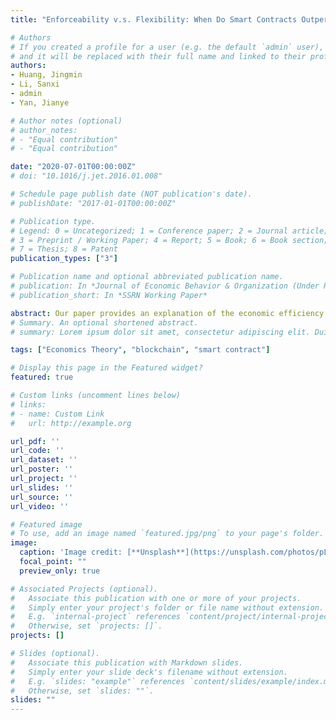 ```yaml
---
title: "Enforceability v.s. Flexibility: When Do Smart Contracts Outperform Traditional Contracts?"

# Authors
# If you created a profile for a user (e.g. the default `admin` user), write the username (folder name) here
# and it will be replaced with their full name and linked to their profile.
authors:
- Huang, Jingmin
- Li, Sanxi
- admin
- Yan, Jianye

# Author notes (optional)
# author_notes:
# - "Equal contribution"
# - "Equal contribution"

date: "2020-07-01T00:00:00Z"
# doi: "10.1016/j.jet.2016.01.008"

# Schedule page publish date (NOT publication's date).
# publishDate: "2017-01-01T00:00:00Z"

# Publication type.
# Legend: 0 = Uncategorized; 1 = Conference paper; 2 = Journal article;
# 3 = Preprint / Working Paper; 4 = Report; 5 = Book; 6 = Book section;
# 7 = Thesis; 8 = Patent
publication_types: ["3"]

# Publication name and optional abbreviated publication name.
# publication: In *Journal of Economic Behavior & Organization (Under Review)*
# publication_short: In *SSRN Working Paper*

abstract: Our paper provides an explanation of the economic efficiency differences between smart contracts and traditional contracts from a theoretical model perspective. We argue that traditional contracts can adjust menus based on post hoc information, thus offering greater flexibility, while smart contracts enforce compliance, effectively addressing hold-up issues. If the contract is incomplete and the target random variable is uncontractable, the trade-off between smart contracts and traditional contracts manifests as a comparison between these two effects, with rational actors opting for smart contracts when social legal efficiency is low. Smart contract designers view contracts as insurance against uncertainty, while traditional contract designers use the original contract as a tool to constrain new contract designs. If smart contracts are allowed to design incentive-compatible schemes, then smart contracts will achieve the first-best outcome. Considering the impracticality of designing for all scenarios, we consider a model where classification writing is limited to a finite total information. In this case, smart contracts will achieve optimality under pre-contractual information precision and approach the first-best outcome as the writing precision increases, while traditional contracts will always achieve the first-best outcome. The latter is because multiple writings provide sufficient freedom for traditional contract designers to schedule payment amounts across different scenarios.
# Summary. An optional shortened abstract.
# summary: Lorem ipsum dolor sit amet, consectetur adipiscing elit. Duis posuere tellus ac convallis placerat. Proin tincidunt magna sed ex sollicitudin condimentum.

tags: ["Economics Theory", "blockchain", "smart contract"]

# Display this page in the Featured widget?
featured: true

# Custom links (uncomment lines below)
# links:
# - name: Custom Link
#   url: http://example.org

url_pdf: ''
url_code: ''
url_dataset: ''
url_poster: ''
url_project: ''
url_slides: ''
url_source: ''
url_video: ''

# Featured image
# To use, add an image named `featured.jpg/png` to your page's folder.
image:
  caption: 'Image credit: [**Unsplash**](https://unsplash.com/photos/pLCdAaMFLTE)'
  focal_point: ""
  preview_only: true

# Associated Projects (optional).
#   Associate this publication with one or more of your projects.
#   Simply enter your project's folder or file name without extension.
#   E.g. `internal-project` references `content/project/internal-project/index.md`.
#   Otherwise, set `projects: []`.
projects: []

# Slides (optional).
#   Associate this publication with Markdown slides.
#   Simply enter your slide deck's filename without extension.
#   E.g. `slides: "example"` references `content/slides/example/index.md`.
#   Otherwise, set `slides: ""`.
slides: ""
---
```


